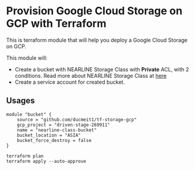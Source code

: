 # Provision Google Cloud Storage on GCP with Terraform

This is terraform module that will help you deploy a Google Cloud Storage on GCP.

This module will:

- Create a bucket with NEARLINE Storage Class with **Private** ACL, with 2 conditions. Read more about NEARLINE Storage Class at [here](https://cloud.google.com/storage/docs/storage-classes)
- Create a service account for created bucket.

## Usages

```hcl
module "bucket" {
    source = "github.com/ducmeit1/tf-storage-gcp"
    gcp_project = "driven-stage-269911"
    name = "nearline-class-bucket"
    bucket_location = "ASIA"
    bucket_force_destroy = false
}
```

```shell
terraform plan
terraform apply --auto-approve
```
